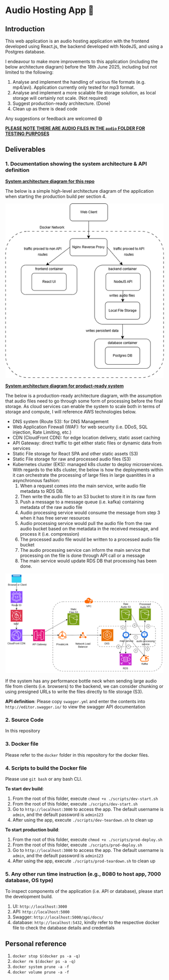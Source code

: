 # Audio Hosting App :musical_note:

## Introduction

This web application is an audio hosting application with the frontend developed using React.js, the backend developed with NodeJS, and using a Postgres database.

I endeavour to make more improvements to this application (including the below architecture diagram) before the 18th June 2025, including but not limited to the following:

1. Analyse and implement the handling of various file formats (e.g. mp4/avi). Application currently only tested for mp3 format.
2. Analyse and implement a more scalable file storage solution, as local storage will certainly not scale. (Not required)
3. Suggest production-ready architecture. (Done)
4. Clean up as there is dead code

Any suggestions or feedback are welcomed :smile:

**<u>PLEASE NOTE THERE ARE AUDIO FILES IN THE `audio` FOLDER FOR TESTING PURPOSES</u>**

## Deliverables

### 1. Documentation showing the system architecture & API definition

**<u>System architecture diagram for this repo</u>**

The below is a simple high-level architecture diagram of the application when starting the production build per section 4.

![alt text](current.drawio.png)

**<u>System architecture diagram for product-ready system</u>**

The below is a production-ready architecture diagram, with the assumption that audio files need to go through some form of processing before the final storage. As cloud services can enable the system to scale both in terms of storage and compute, I will reference AWS technologies below.

* DNS system (Route 53): for DNS Management
* Web Application Firewall (WAF): for web security (i.e. DDoS, SQL injection, Rate Limiting, etc.)
* CDN (CloudFront CDN): for edge location delivery, static asset caching
* API Gateway: direct traffic to get either static files or dynamic data from services
* Static File storage for React SPA and other static assets (S3)
* Static File storage for raw and processed audio files (S3)
* Kubernetes cluster (EKS): managed k8s cluster to deploy microservices. With regards to the k8s cluster, the below is how the deployments within it can orchestrate the processing of large files in large quanitites in a asynchronous fashion:
  1. When a request comes into the main service, write audio file metadata to RDS DB.
  2. Then write the audio file to an S3 bucket to store it in its raw form
  3. Push a message to a message queue (i.e. kafka) containing metadata of the raw audio file
  4. Audio processing service would consume the message from step 3 when it has free server resources
  5. Audio processing service would pull the audio file from the raw audio bucket based on the metadata in the received message, and process it (i.e. compression)
  6. The processed audio file would be written to a processed audio file bucket
  7. The audio processing service can inform the main service that processing on the file is done through API call or a message
  8. The main service would update RDS DB that processing has been done.

![alt text](aws.drawio.png)

If the system has any performance bottle neck when sending large audio file from clients (i.e. browsers) to the backend, we can consider chunking or using presigned URLs to write the files directly to file storage (S3).

**API definition**: Please copy `swagger.yml` and enter the contents into `http://editor.swagger.io/` to view the swagger API documentation

### 2. Source Code

In this repository

### 3. Docker file

Please refer to the `docker` folder in this repository for the docker files.

### 4. Scripts to build the Docker file

Please use `git bash` or any bash CLI.

**To start dev build**: 

1. From the root of this folder, execute `chmod +x ./scripts/dev-start.sh`
2. From the root of this folder, execute `./scripts/dev-start.sh`
3. Go to `http://localhost:3000` to access the app.  The default username is `admin`, and the default password is `admin123`
4. After using the app, execute `./scripts/dev-teardown.sh` to clean up

**To start production build**: 

1. From the root of this folder, execute `chmod +x ./scripts/prod-deploy.sh`
2. From the root of this folder, execute `./scripts/prod-deploy.sh`
3. Go to `http://localhost:3000` to access the app.  The default username is `admin`, and the default password is `admin123`
4. After using the app, execute `./scripts/prod-teardown.sh` to clean up

### 5. Any other run time instruction (e.g., 8080 to host app, 7000 database, OS type)

To inspect components of the application (i.e. API or database), please start the development build.

1. UI: `http://localhost:3000`
2. API: `http://localhost:5000`
3. Swagger: `http://localhost:5000/api/docs/`
4. database: `http://localhost:5432`, kindly refer to the respective docker file to check the database details and credentials

## Personal reference

1. `docker stop $(docker ps -a -q)`
2. `docker rm $(docker ps -a -q)`
3. `docker system prune -a -f`
4. `docker volume prune -a -f`